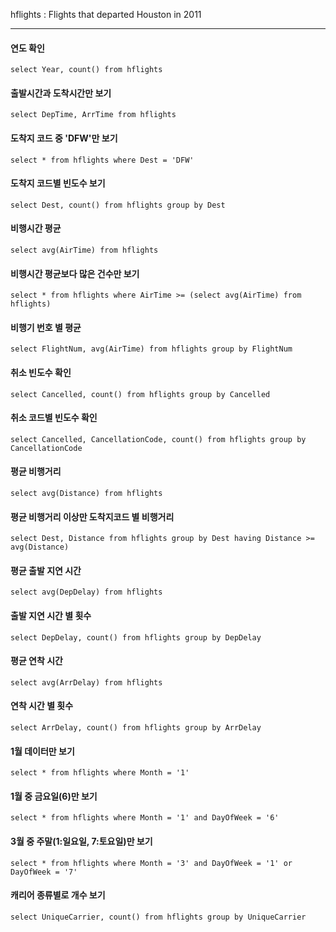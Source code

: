 hflights : Flights that departed Houston in 2011

***

#### 연도 확인
```select Year, count() from hflights```

#### 출발시간과 도착시간만 보기
```select DepTime, ArrTime from hflights``` 

#### 도착지 코드 중 'DFW'만 보기
```select * from hflights where Dest = 'DFW'```

#### 도착지 코드별 빈도수 보기
```select Dest, count() from hflights group by Dest```

#### 비행시간 평균
```select avg(AirTime) from hflights``` 

#### 비행시간 평균보다 많은 건수만 보기
```select * from hflights where AirTime >= (select avg(AirTime) from hflights)```

#### 비행기 번호 별 평균
```select FlightNum, avg(AirTime) from hflights group by FlightNum```

#### 취소 빈도수 확인
```select Cancelled, count() from hflights group by Cancelled```

#### 취소 코드별 빈도수 확인
```select Cancelled, CancellationCode, count() from hflights group by CancellationCode```

#### 평균 비행거리
```select avg(Distance) from hflights```  

#### 평균 비행거리 이상만 도착지코드 별 비행거리 
```select Dest, Distance from hflights group by Dest having Distance >= avg(Distance)``` 

#### 평균 출발 지연 시간
```select avg(DepDelay) from hflights``` 

#### 출발 지연 시간 별 횟수
```select DepDelay, count() from hflights group by DepDelay```

#### 평균 연착 시간 
```select avg(ArrDelay) from hflights``` 

#### 연착 시간 별 횟수
```select ArrDelay, count() from hflights group by ArrDelay```

#### 1월 데이터만 보기
```select * from hflights where Month = '1'```

#### 1월 중 금요일(6)만 보기
```select * from hflights where Month = '1' and DayOfWeek = '6'``` 

#### 3월 중 주말(1:일요일, 7:토요일)만 보기 
```select * from hflights where Month = '3' and DayOfWeek = '1' or DayOfWeek = '7'```

#### 캐리어 종류별로 개수 보기
```select UniqueCarrier, count() from hflights group by UniqueCarrier```
